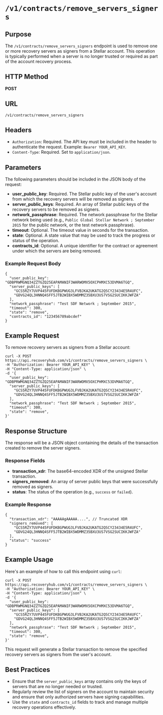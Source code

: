 # `/v1/contracts/remove_servers_signers`

## Purpose
The `/v1/contracts/remove_servers_signers` endpoint is used to remove one or more recovery servers as signers from a Stellar account. This operation is typically performed when a server is no longer trusted or required as part of the account recovery process.

## HTTP Method
**POST**

## URL
`/v1/contracts/remove_servers_signers`

## Headers
- `Authorization`: Required. The API key must be included in the header to authenticate the request. Example: `Bearer YOUR_API_KEY`.
- `Content-Type`: Required. Set to `application/json`.

## Parameters
The following parameters should be included in the JSON body of the request:

- **user_public_key**: Required. The Stellar public key of the user's account from which the recovery servers will be removed as signers.
- **server_public_keys**: Required. An array of Stellar public keys of the recovery servers to be removed as signers.
- **network_passphrase**: Required. The network passphrase for the Stellar network being used (e.g., `Public Global Stellar Network ; September 2015` for the public network, or the test network passphrase).
- **timeout**: Optional. The timeout value in seconds for the transaction.
- **state**: Optional. A state value that may be used to track the progress or status of the operation.
- **contracts_id**: Optional. A unique identifier for the contract or agreement under which the servers are being removed.

### Example Request Body

```
{
  "user_public_key": "GDBPRWMGNQ34ZZTGZQ25EAPAMANIF3WARWOMX5OXCPHMXC53DVMA6TGQ",
  "server_public_keys": [
    "GCS5RZY7UVP445FUFDKBGPWUG3LFVBJKA2UKATG2QSCY23434E5R4UFC",
    "GDVG24QL3HNNQ4SFF5JTB2WIBX5WDMMZ35BXU3US7VSG2SUCIKKJWFZA"
  ],
  "network_passphrase": "Test SDF Network ; September 2015",
  "timeout": 300,
  "state": "remove",
  "contracts_id": "123456789abcdef"
}
```

## Example Request

To remove recovery servers as signers from a Stellar account:

```
curl -X POST https://api.recoveryhub.com/v1/contracts/remove_servers_signers \
-H "Authorization: Bearer YOUR_API_KEY" \
-H "Content-Type: application/json" \
-d '{
  "user_public_key": "GDBPRWMGNQ34ZZTGZQ25EAPAMANIF3WARWOMX5OXCPHMXC53DVMA6TGQ",
  "server_public_keys": [
    "GCS5RZY7UVP445FUFDKBGPWUG3LFVBJKA2UKATG2QSCY23434E5R4UFC",
    "GDVG24QL3HNNQ4SFF5JTB2WIBX5WDMMZ35BXU3US7VSG2SUCIKKJWFZA"
  ],
  "network_passphrase": "Test SDF Network ; September 2015",
  "timeout": 300,
  "state": "remove",
}'
```

## Response Structure
The response will be a JSON object containing the details of the transaction created to remove the server signers.

### Response Fields

- **transaction_xdr**: The base64-encoded XDR of the unsigned Stellar transaction.
- **signers_removed**: An array of server public keys that were successfully removed as signers.
- **status**: The status of the operation (e.g., `success` or `failed`).

### Example Response

```
{
  "transaction_xdr": "AAAAAgAAAAA....", // Truncated XDR
  "signers_removed": [
    "GCS5RZY7UVP445FUFDKBGPWUG3LFVBJKA2UKATG2QSCY23434E5R4UFC",
    "GDVG24QL3HNNQ4SFF5JTB2WIBX5WDMMZ35BXU3US7VSG2SUCIKKJWFZA"
  ],
  "status": "success"
}
```

## Example Usage

Here's an example of how to call this endpoint using `curl`:

```
curl -X POST https://api.recoveryhub.com/v1/contracts/remove_servers_signers \
-H "Authorization: Bearer YOUR_API_KEY" \
-H "Content-Type: application/json" \
-d '{
  "user_public_key": "GDBPRWMGNQ34ZZTGZQ25EAPAMANIF3WARWOMX5OXCPHMXC53DVMA6TGQ",
  "server_public_keys": [
    "GCS5RZY7UVP445FUFDKBGPWUG3LFVBJKA2UKATG2QSCY23434E5R4UFC",
    "GDVG24QL3HNNQ4SFF5JTB2WIBX5WDMMZ35BXU3US7VSG2SUCIKKJWFZA"
  ],
  "network_passphrase": "Test SDF Network ; September 2015",
  "timeout": 300,
  "state": "remove",
}'
```

This request will generate a Stellar transaction to remove the specified recovery servers as signers from the user's account.

## Best Practices
- Ensure that the `server_public_keys` array contains only the keys of servers that are no longer needed or trusted.
- Regularly review the list of signers on the account to maintain security and ensure that only authorized servers have signing capabilities.
- Use the `state` and `contracts_id` fields to track and manage multiple recovery operations effectively.
